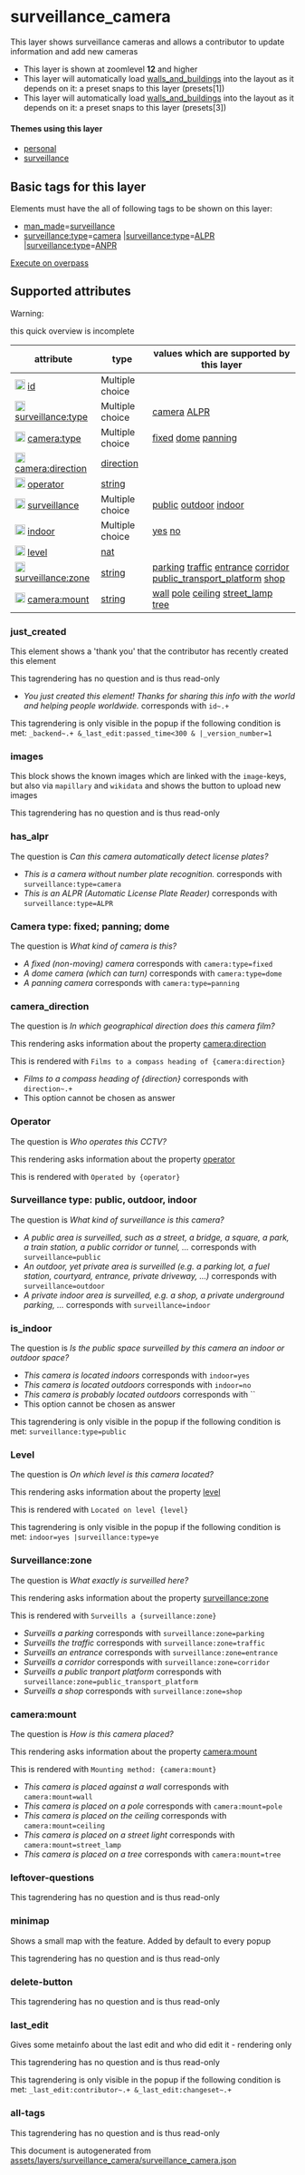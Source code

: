 [//]: # (WARNING: this file is automatically generated. Please find the sources at the bottom and edit those sources)

 surveillance_camera 
=====================





This layer shows surveillance cameras and allows a contributor to update information and add new cameras






  - This layer is shown at zoomlevel **12** and higher
  - This layer will automatically load  [walls_and_buildings](./walls_and_buildings.md)  into the layout as it depends on it:  a preset snaps to this layer (presets[1])
  - This layer will automatically load  [walls_and_buildings](./walls_and_buildings.md)  into the layout as it depends on it:  a preset snaps to this layer (presets[3])




#### Themes using this layer 





  - [personal](https://mapcomplete.org/personal)
  - [surveillance](https://mapcomplete.org/surveillance)




 Basic tags for this layer 
---------------------------



Elements must have the all of following tags to be shown on this layer:



  - <a href='https://wiki.openstreetmap.org/wiki/Key:man_made' target='_blank'>man_made</a>=<a href='https://wiki.openstreetmap.org/wiki/Tag:man_made%3Dsurveillance' target='_blank'>surveillance</a>
  - <a href='https://wiki.openstreetmap.org/wiki/Key:surveillance:type' target='_blank'>surveillance:type</a>=<a href='https://wiki.openstreetmap.org/wiki/Tag:surveillance:type%3Dcamera' target='_blank'>camera</a> |<a href='https://wiki.openstreetmap.org/wiki/Key:surveillance:type' target='_blank'>surveillance:type</a>=<a href='https://wiki.openstreetmap.org/wiki/Tag:surveillance:type%3DALPR' target='_blank'>ALPR</a> |<a href='https://wiki.openstreetmap.org/wiki/Key:surveillance:type' target='_blank'>surveillance:type</a>=<a href='https://wiki.openstreetmap.org/wiki/Tag:surveillance:type%3DANPR' target='_blank'>ANPR</a>


[Execute on overpass](http://overpass-turbo.eu/?Q=%5Bout%3Ajson%5D%5Btimeout%3A90%5D%3B%28%20%20%20%20nwr%5B%22man_made%22%3D%22surveillance%22%5D%5B%22surveillance%3Atype%22%3D%22camera%22%5D%28%7B%7Bbbox%7D%7D%29%3B%0A%20%20%20%20nwr%5B%22man_made%22%3D%22surveillance%22%5D%5B%22surveillance%3Atype%22%3D%22ALPR%22%5D%28%7B%7Bbbox%7D%7D%29%3B%0A%20%20%20%20nwr%5B%22man_made%22%3D%22surveillance%22%5D%5B%22surveillance%3Atype%22%3D%22ANPR%22%5D%28%7B%7Bbbox%7D%7D%29%3B%0A%29%3Bout%20body%3B%3E%3Bout%20skel%20qt%3B)



 Supported attributes 
----------------------



Warning: 

this quick overview is incomplete



attribute | type | values which are supported by this layer
----------- | ------ | ------------------------------------------
[<img src='https://mapcomplete.org/assets/svg/statistics.svg' height='18px'>](https://taginfo.openstreetmap.org/keys/id#values) [id](https://wiki.openstreetmap.org/wiki/Key:id) | Multiple choice | 
[<img src='https://mapcomplete.org/assets/svg/statistics.svg' height='18px'>](https://taginfo.openstreetmap.org/keys/surveillance:type#values) [surveillance:type](https://wiki.openstreetmap.org/wiki/Key:surveillance:type) | Multiple choice | [camera](https://wiki.openstreetmap.org/wiki/Tag:surveillance:type%3Dcamera) [ALPR](https://wiki.openstreetmap.org/wiki/Tag:surveillance:type%3DALPR)
[<img src='https://mapcomplete.org/assets/svg/statistics.svg' height='18px'>](https://taginfo.openstreetmap.org/keys/camera:type#values) [camera:type](https://wiki.openstreetmap.org/wiki/Key:camera:type) | Multiple choice | [fixed](https://wiki.openstreetmap.org/wiki/Tag:camera:type%3Dfixed) [dome](https://wiki.openstreetmap.org/wiki/Tag:camera:type%3Ddome) [panning](https://wiki.openstreetmap.org/wiki/Tag:camera:type%3Dpanning)
[<img src='https://mapcomplete.org/assets/svg/statistics.svg' height='18px'>](https://taginfo.openstreetmap.org/keys/camera:direction#values) [camera:direction](https://wiki.openstreetmap.org/wiki/Key:camera:direction) | [direction](../SpecialInputElements.md#direction) | 
[<img src='https://mapcomplete.org/assets/svg/statistics.svg' height='18px'>](https://taginfo.openstreetmap.org/keys/operator#values) [operator](https://wiki.openstreetmap.org/wiki/Key:operator) | [string](../SpecialInputElements.md#string) | 
[<img src='https://mapcomplete.org/assets/svg/statistics.svg' height='18px'>](https://taginfo.openstreetmap.org/keys/surveillance#values) [surveillance](https://wiki.openstreetmap.org/wiki/Key:surveillance) | Multiple choice | [public](https://wiki.openstreetmap.org/wiki/Tag:surveillance%3Dpublic) [outdoor](https://wiki.openstreetmap.org/wiki/Tag:surveillance%3Doutdoor) [indoor](https://wiki.openstreetmap.org/wiki/Tag:surveillance%3Dindoor)
[<img src='https://mapcomplete.org/assets/svg/statistics.svg' height='18px'>](https://taginfo.openstreetmap.org/keys/indoor#values) [indoor](https://wiki.openstreetmap.org/wiki/Key:indoor) | Multiple choice | [yes](https://wiki.openstreetmap.org/wiki/Tag:indoor%3Dyes) [no](https://wiki.openstreetmap.org/wiki/Tag:indoor%3Dno)
[<img src='https://mapcomplete.org/assets/svg/statistics.svg' height='18px'>](https://taginfo.openstreetmap.org/keys/level#values) [level](https://wiki.openstreetmap.org/wiki/Key:level) | [nat](../SpecialInputElements.md#nat) | 
[<img src='https://mapcomplete.org/assets/svg/statistics.svg' height='18px'>](https://taginfo.openstreetmap.org/keys/surveillance:zone#values) [surveillance:zone](https://wiki.openstreetmap.org/wiki/Key:surveillance:zone) | [string](../SpecialInputElements.md#string) | [parking](https://wiki.openstreetmap.org/wiki/Tag:surveillance:zone%3Dparking) [traffic](https://wiki.openstreetmap.org/wiki/Tag:surveillance:zone%3Dtraffic) [entrance](https://wiki.openstreetmap.org/wiki/Tag:surveillance:zone%3Dentrance) [corridor](https://wiki.openstreetmap.org/wiki/Tag:surveillance:zone%3Dcorridor) [public_transport_platform](https://wiki.openstreetmap.org/wiki/Tag:surveillance:zone%3Dpublic_transport_platform) [shop](https://wiki.openstreetmap.org/wiki/Tag:surveillance:zone%3Dshop)
[<img src='https://mapcomplete.org/assets/svg/statistics.svg' height='18px'>](https://taginfo.openstreetmap.org/keys/camera:mount#values) [camera:mount](https://wiki.openstreetmap.org/wiki/Key:camera:mount) | [string](../SpecialInputElements.md#string) | [wall](https://wiki.openstreetmap.org/wiki/Tag:camera:mount%3Dwall) [pole](https://wiki.openstreetmap.org/wiki/Tag:camera:mount%3Dpole) [ceiling](https://wiki.openstreetmap.org/wiki/Tag:camera:mount%3Dceiling) [street_lamp](https://wiki.openstreetmap.org/wiki/Tag:camera:mount%3Dstreet_lamp) [tree](https://wiki.openstreetmap.org/wiki/Tag:camera:mount%3Dtree)




### just_created 



This element shows a 'thank you' that the contributor has recently created this element

This tagrendering has no question and is thus read-only





  - *You just created this element! Thanks for sharing this info with the world and helping people worldwide.*  corresponds with  `id~.+`


This tagrendering is only visible in the popup if the following condition is met: `_backend~.+ &_last_edit:passed_time<300 & |_version_number=1`



### images 



This block shows the known images which are linked with the `image`-keys, but also via `mapillary` and `wikidata` and shows the button to upload new images

This tagrendering has no question and is thus read-only





### has_alpr 



The question is  *Can this camera automatically detect license plates?*





  - *This is a camera without number plate recognition.*  corresponds with  `surveillance:type=camera`
  - *This is an ALPR (Automatic License Plate Reader)*  corresponds with  `surveillance:type=ALPR`




### Camera type: fixed; panning; dome 



The question is  *What kind of camera is this?*





  - *A fixed (non-moving) camera*  corresponds with  `camera:type=fixed`
  - *A dome camera (which can turn)*  corresponds with  `camera:type=dome`
  - *A panning camera*  corresponds with  `camera:type=panning`




### camera_direction 



The question is  *In which geographical direction does this camera film?*

This rendering asks information about the property  [camera:direction](https://wiki.openstreetmap.org/wiki/Key:camera:direction) 

This is rendered with  `Films to a compass heading of {camera:direction}`





  - *Films to a compass heading of {direction}*  corresponds with  `direction~.+`
  - This option cannot be chosen as answer




### Operator 



The question is  *Who operates this CCTV?*

This rendering asks information about the property  [operator](https://wiki.openstreetmap.org/wiki/Key:operator) 

This is rendered with  `Operated by {operator}`





### Surveillance type: public, outdoor, indoor 



The question is  *What kind of surveillance is this camera?*





  - *A public area is surveilled, such as a street, a bridge, a square, a park, a train station, a public corridor or tunnel, …*  corresponds with  `surveillance=public`
  - *An outdoor, yet private area is surveilled (e.g. a parking lot, a fuel station, courtyard, entrance, private driveway, …)*  corresponds with  `surveillance=outdoor`
  - *A private indoor area is surveilled, e.g. a shop, a private underground parking, …*  corresponds with  `surveillance=indoor`




### is_indoor 



The question is  *Is the public space surveilled by this camera an indoor or outdoor space?*





  - *This camera is located indoors*  corresponds with  `indoor=yes`
  - *This camera is located outdoors*  corresponds with  `indoor=no`
  - *This camera is probably located outdoors*  corresponds with  ``
  - This option cannot be chosen as answer


This tagrendering is only visible in the popup if the following condition is met: `surveillance:type=public`



### Level 



The question is  *On which level is this camera located?*

This rendering asks information about the property  [level](https://wiki.openstreetmap.org/wiki/Key:level) 

This is rendered with  `Located on level {level}`



This tagrendering is only visible in the popup if the following condition is met: `indoor=yes |surveillance:type=ye`



### Surveillance:zone 



The question is  *What exactly is surveilled here?*

This rendering asks information about the property  [surveillance:zone](https://wiki.openstreetmap.org/wiki/Key:surveillance:zone) 

This is rendered with  `Surveills a {surveillance:zone}`





  - *Surveills a parking*  corresponds with  `surveillance:zone=parking`
  - *Surveills the traffic*  corresponds with  `surveillance:zone=traffic`
  - *Surveills an entrance*  corresponds with  `surveillance:zone=entrance`
  - *Surveills a corridor*  corresponds with  `surveillance:zone=corridor`
  - *Surveills a public tranport platform*  corresponds with  `surveillance:zone=public_transport_platform`
  - *Surveills a shop*  corresponds with  `surveillance:zone=shop`




### camera:mount 



The question is  *How is this camera placed?*

This rendering asks information about the property  [camera:mount](https://wiki.openstreetmap.org/wiki/Key:camera:mount) 

This is rendered with  `Mounting method: {camera:mount}`





  - *This camera is placed against a wall*  corresponds with  `camera:mount=wall`
  - *This camera is placed on a pole*  corresponds with  `camera:mount=pole`
  - *This camera is placed on the ceiling*  corresponds with  `camera:mount=ceiling`
  - *This camera is placed on a street light*  corresponds with  `camera:mount=street_lamp`
  - *This camera is placed on a tree*  corresponds with  `camera:mount=tree`




### leftover-questions 



This tagrendering has no question and is thus read-only





### minimap 



Shows a small map with the feature. Added by default to every popup

This tagrendering has no question and is thus read-only





### delete-button 



This tagrendering has no question and is thus read-only





### last_edit 



Gives some metainfo about the last edit and who did edit it - rendering only

This tagrendering has no question and is thus read-only



This tagrendering is only visible in the popup if the following condition is met: `_last_edit:contributor~.+ &_last_edit:changeset~.+`



### all-tags 



This tagrendering has no question and is thus read-only

 

This document is autogenerated from [assets/layers/surveillance_camera/surveillance_camera.json](https://github.com/pietervdvn/MapComplete/blob/develop/assets/layers/surveillance_camera/surveillance_camera.json)
